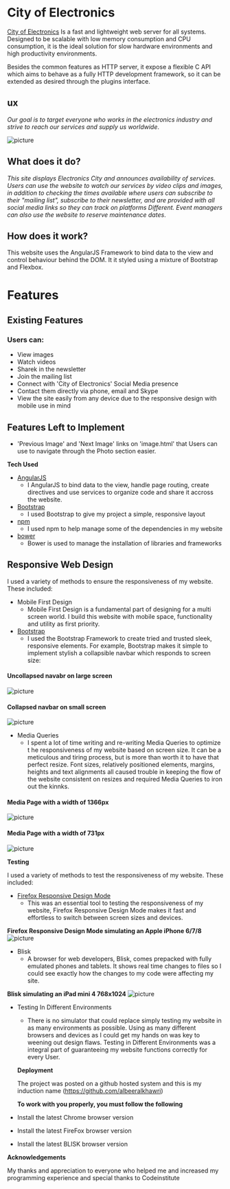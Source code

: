 # City of Electronics


 <a href="about.html">City of Electronics</a> Is a fast and lightweight web server for all systems.
Designed to be scalable with low memory consumption and CPU consumption,
it is the ideal solution for slow hardware environments and high productivity environments.

Besides the common features as HTTP server, it expose a flexible C API which aims to behave as a fully HTTP development framework, 
so it can be extended as desired through the plugins interface.

## ux 

_Our goal is to target everyone who works in the electronics industry and 
strive to reach our services and supply us worldwide_.

![picture](https://e.top4top.net/p_998yp74v1.png)

## What does it do?

_This site displays Electronics City and announces 
availability of services. Users can use the website 
to watch our services by video clips and images, in
addition to checking the times available where users
can subscribe to their "mailing list", subscribe to 
their newsletter, and are provided with all social
media links so they can track on platforms Different.
Event managers can also use the website to reserve 
maintenance dates_.

## How does it work?
This website uses the AngularJS Framework to bind data to the view and control 
behaviour behind the DOM. It it styled using a mixture of Bootstrap and Flexbox.

# Features
## Existing Features
### Users can:
- View images
- Watch videos
- Sharek in the newsletter
- Join the mailing list
- Connect with 'City of Electronics' Social Media presence
- Contact them directly via phone, email and Skype
- View the site easily from any device due to the responsive design with mobile use in mind

## Features Left to Implement

 - 'Previous Image' and 'Next Image' links on 'image.html' 
 that Users can use to navigate through the Photo section easier.

**Tech Used**

 * <a href>AngularJS</a>
   * I AngularJS to bind data to the view,
handle page routing, create directives and
use services to organize code and share it accross the website.
 * <a href> Bootstrap </a>
   * I used Bootstrap to give my project a simple,
     responsive layout
* <a href>npm</a>
  * I used npm to help manage some of the dependencies 
   in my website
* <a href>bower</a>
  * Bower is used to manage the installation of libraries 
    and frameworks
## Responsive Web Design
I used a variety of methods to ensure the responsiveness of my website.
These included:
* Mobile First Design
  * Mobile First Design is a fundamental part of designing for a multi screen world. I build this website with mobile space,
    functionality and utility as first priority.
* <a href>Bootstrap</a>
  * I used the Bootstrap Framework to create tried and trusted sleek, responsive elements. For example, Bootstrap makes it simple to implement stylish a collapsible navbar which responds to screen size:
  
#### Uncollapsed navabr on large screen
![picture](https://c.top4top.net/p_1000e5l2p1.png)
#### Collapsed navbar on small screen
![picture](https://f.top4top.net/p_1000djdze1.png)
* Media Queries
  * I spent a lot of time writing and re-writing Media Queries to optimize t
   he responsiveness of my website based on screen size. It can be a meticulous and tiring process,
   but is more than worth it to have that perfect resize. Font sizes, relatively positioned elements, 
   margins, heights and text alignments all caused trouble in keeping the flow of the website
   consistent 
   on resizes and required Media Queries to iron out the kinnks. 

#### Media Page with a width of 1366px
![picture](https://b.top4top.net/p_10009ytxe1.png)
#### Media Page with a width of 731px
![picture](https://e.top4top.net/p_10001m2wu1.png)

**Testing**

I used a variety of methods to test the responsiveness of my website. These included:

 * <a href>Firefox Responsive Design Mode</a>
   * This was an essential tool to testing the responsiveness of my website, 
    Firefox Responsive Design Mode makes
    it fast and effortless to switch between screen sizes and devices.

**Firefox Responsive Design Mode simulating an Apple iPhone 6/7/8**
![picture](https://a.top4top.net/p_10003ea1h1.png)

* Blisk
  * A browser for web developers, Blisk, comes prepacked with fully emulated phones and tablets.
   It shows real time changes to files so I could see exactly how the changes
   to my code were affecting my site. 

**Blisk simulating an iPad mini 4 768x1024**
![picture](https://f.top4top.net/p_1000rka051.png)

* Testing In Different Environments
  * There is no simulator that could replace simply testing my website in as many 
   environments as possible. Using as many different browsers and devices as I could 
   get my hands on was key to weening out design flaws. Testing in Different Environments
   was a integral part of guaranteeing my website functions 
   correctly for every User.

  **Deployment**
  
  The project was posted on a github hosted system and this is
  my induction name (https://github.com/albeeralkhawri)
  
  **To work with you properly, you must follow the following**
  
 * Install the latest Chrome browser version
 * Install the latest FireFox browser version
 * Install the latest BLISK browser version
 
**Acknowledgements**

My thanks and appreciation to everyone who helped me and increased my programming 
experience and special thanks to Codeinstitute

 



